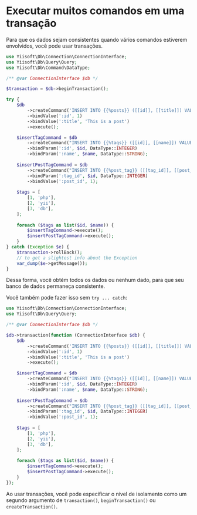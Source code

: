 # Executar muitos comandos em uma transação

Para que os dados sejam consistentes quando vários comandos estiverem envolvidos, você pode usar transações.

```php
use Yiisoft\Db\Connection\ConnectionInterface;
use Yiisoft\Db\Query\Query;
use Yiisoft\Db\Command\DataType;

/** @var ConnectionInterface $db */

$transaction = $db->beginTransaction();

try {
    $db
        ->createCommand('INSERT INTO {{%posts}} ([[id]], [[title]]) VALUES (:id, :title)')
        ->bindValue(':id', 1)
        ->bindValue(':title', 'This is a post')
        ->execute();

    $insertTagCommand = $db
        ->createCommand("INSERT INTO {{%tags}} ([[id]], [[name]]) VALUES (:id, :name)")
        ->bindParam(':id', $id, DataType::INTEGER)
        ->bindParam(':name', $name, DataType::STRING);
        
    $insertPostTagCommand = $db
        ->createCommand("INSERT INTO {{%post_tag}} ([[tag_id]], [[post_id]]) VALUES (:tag_id, :post_id)")
        ->bindParam(':tag_id', $id, DataType::INTEGER)
        ->bindValue(':post_id', 1);
        
    $tags = [
        [1, 'php'],
        [2, 'yii'],
        [3, 'db'],
    ];
        
    foreach ($tags as list($id, $name)) {
        $insertTagCommand->execute();
        $insertPostTagCommand->execute();
    }    
} catch (Exception $e) {
    $transaction->rollBack();
    // to get a slightest info about the Exception
    var_dump($e->getMessage());
}
```

Dessa forma, você obtém todos os dados ou nenhum dado, para que seu banco de dados permaneça consistente.

Você também pode fazer isso sem `try ... catch`:

```php
use Yiisoft\Db\Connection\ConnectionInterface;
use Yiisoft\Db\Query\Query;

/** @var ConnectionInterface $db */

$db->transaction(function (ConnectionInterface $db) {
    $db
        ->createCommand('INSERT INTO {{%posts}} ([[id]], [[title]]) VALUES (:id, :title)')
        ->bindValue(':id', 1)
        ->bindValue(':title', 'This is a post')
        ->execute();

    $insertTagCommand = $db
        ->createCommand("INSERT INTO {{%tags}} ([[id]], [[name]]) VALUES (:id, :name)")
        ->bindParam(':id', $id, DataType::INTEGER)
        ->bindParam(':name', $name, DataType::STRING);
        
    $insertPostTagCommand = $db
        ->createCommand("INSERT INTO {{%post_tag}} ([[tag_id]], [[post_id]]) VALUES (:tag_id, :post_id)")
        ->bindParam(':tag_id', $id, DataType::INTEGER)
        ->bindValue(':post_id', 1);
        
    $tags = [
        [1, 'php'],
        [2, 'yii'],
        [3, 'db'],
    ];
        
    foreach ($tags as list($id, $name)) {
        $insertTagCommand->execute();
        $insertPostTagCommand->execute();
    }
});
```

Ao usar transações, você pode especificar o nível de isolamento como um segundo argumento de `transaction()`, `beginTransaction()`
ou `createTransaction()`.
